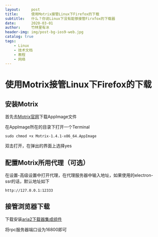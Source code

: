 ```yaml
---
layout:     post
title:      使用Motrix接管Linux下Firefox的下载
subtitle:   什么？你说Linux下没有能够接管Firxfox的下载器
date:       2020-03-01
author:     竹林里有冰
header-img: img/post-bg-ios9-web.jpg
catalog: true
tags:
    - Linux
    - 技术文档
    - 教程
    - 网络
---
```

# 使用Motrix接管Linux下Firefox的下载

## 安装Motrix

首先去[Motrix官网](https://motrix.app/)下载AppImage文件

在AppImage所在的目录下打开一个Terminal

```
sudo chmod +x Motrix-1.4.1-x86_64.AppImage
```

双击打开，在弹出的界面上选择yes

## 配置Motrix所用代理（可选）

在设置-高级设置中打开代理，在代理服务器中输入地址，如果使用的electron-ssr的话，默认地址如下

```
http://127.0.0.1:12333
```

## 接管浏览器下载

下载安装[aria2下载器集成组件](https://addons.mozilla.org/zh-CN/firefox/addon/aria2-integration/)

将rpc服务器端口设为16800即可